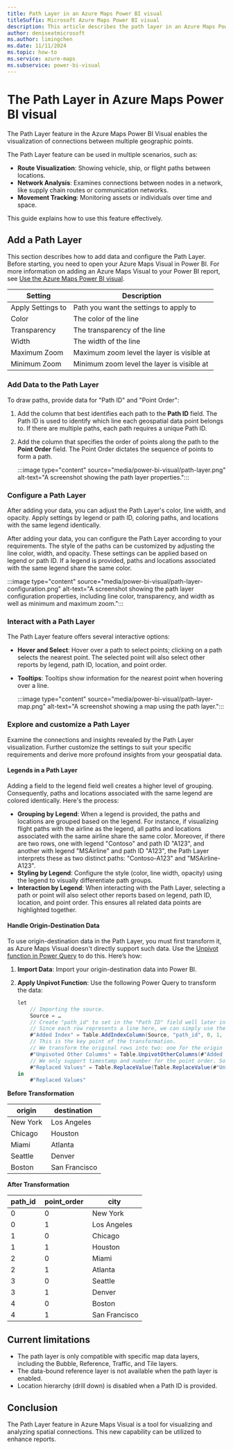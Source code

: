 ```yaml
---
title: Path Layer in an Azure Maps Power BI visual
titleSuffix: Microsoft Azure Maps Power BI visual
description: This article describes the path layer in an Azure Maps Power BI visual.
author: deniseatmicrosoft
ms.author: limingchen
ms.date: 11/11/2024
ms.topic: how-to
ms.service: azure-maps
ms.subservice: power-bi-visual
---
```


# The Path Layer in Azure Maps Power BI visual 

The Path Layer feature in the Azure Maps Power BI Visual enables the visualization of connections between multiple geographic points.

The Path Layer feature can be used in multiple scenarios, such as:

- **Route Visualization**: Showing vehicle, ship, or flight paths between locations.
- **Network Analysis**: Examines connections between nodes in a network, like supply chain routes or communication networks.
- **Movement Tracking**: Monitoring assets or individuals over time and space.

This guide explains how to use this feature effectively.

## Add a Path Layer

This section describes how to add data and configure the Path Layer. Before starting, you need to open your Azure Maps Visual in Power BI. For more information on adding an Azure Maps Visual to your Power BI report, see [Use the Azure Maps Power BI visual].

| Setting           | Description                                |
|-------------------|--------------------------------------------|
| Apply Settings to | Path you want the settings to apply to     |
| Color             | The color of the line                      |
| Transparency      | The transparency of the line               |
| Width             | The width of the line                      |
| Maximum Zoom      | Maximum zoom level the layer is visible at |
| Minimum Zoom      | Minimum zoom level the layer is visible at |

### Add Data to the Path Layer

To draw paths, provide data for "Path ID" and "Point Order":

1. Add the column that best identifies each path to the **Path ID** field. The Path ID is used to identify which line each geospatial data point belongs to. If there are multiple paths, each path requires a unique Path ID.
1. Add the column that specifies the order of points along the path to the **Point Order** field. The Point Order dictates the sequence of points to form a path.

    :::image type="content" source="media/power-bi-visual/path-layer.png" alt-text="A screenshot showing the path layer properties.":::

### Configure a Path Layer

After adding your data, you can adjust the Path Layer's color, line width, and opacity. Apply settings by legend or path ID, coloring paths, and locations with the same legend identically.

After adding your data, you can configure the Path Layer according to your requirements. The style of the paths can be customized by adjusting the line color, width, and opacity. These settings can be applied based on legend or path ID. If a legend is provided, paths and locations associated with the same legend share the same color.

:::image type="content" source="media/power-bi-visual/path-layer-configuration.png" alt-text="A screenshot showing the path layer configuration properties, including line color, transparency, and width as well as minimum and maximum zoom.":::

### Interact with a Path Layer

The Path Layer feature offers several interactive options:

- **Hover and Select**: Hover over a path to select points; clicking on a path selects the nearest point. The selected point will also select other reports by legend, path ID, location, and point order.
- **Tooltips**: Tooltips show information for the nearest point when hovering over a line.

    :::image type="content" source="media/power-bi-visual/path-layer-map.png" alt-text="A screenshot showing a map using the path layer.":::

### Explore and customize a Path Layer

Examine the connections and insights revealed by the Path Layer visualization. Further customize the settings to suit your specific requirements and derive more profound insights from your geospatial data.

#### Legends in a Path Layer

Adding a field to the legend field well creates a higher level of grouping. Consequently, paths and locations associated with the same legend are colored identically. Here's the process:

- **Grouping by Legend**: When a legend is provided, the paths and locations are grouped based on the legend. For instance, if visualizing flight paths with the airline as the legend, all paths and locations associated with the same airline share the same color. Moreover, if there are two rows, one with legend "Contoso" and path ID "A123", and another with legend "MSAirline" and path ID "A123", the Path Layer interprets these as two distinct paths: "Contoso-A123" and "MSAirline-A123".
- **Styling by Legend**: Configure the style (color, line width, opacity) using the legend to visually differentiate path groups.
- **Interaction by Legend**: When interacting with the Path Layer, selecting a path or point will also select other reports based on legend, path ID, location, and point order. This ensures all related data points are highlighted together.

#### Handle Origin-Destination Data

To use origin-destination data in the Path Layer, you must first transform it, as Azure Maps Visual doesn't directly support such data. Use the [Unpivot function in Power Query] to do this. Here’s how:

1. **Import Data**: Import your origin-destination data into Power BI.
1. **Apply Unpivot Function**: Use the following Power Query to transform the data: 

    ```C#
    let 
        // Importing the source. 
        Source = … 
        // Create "path_id" to set in the "Path ID" field well later in the visual. 
        // Since each row represents a line here, we can simply use the row index as path ID 
        #"Added Index" = Table.AddIndexColumn(Source, "path_id", 0, 1, Int64.Type), 
        // This is the key point of the transformation. 
        // We transform the original rows into two: one for the origin and one for the destination.  
        #"Unpivoted Other Columns" = Table.UnpivotOtherColumns(#"Added Index", {"path_id"}, "point_order", "city"), 
        // We only support timestamp and number for the point order. So, convert the "origin" as 0 and "destination" as 1 
        #"Replaced Values" = Table.ReplaceValue(Table.ReplaceValue(#"Unpivoted Other Columns", "origin", "0", Replacer.ReplaceText, {"point_order"}), "destination", "1", Replacer.ReplaceText, {"point_order"}) 
    in 
        #"Replaced Values" 
    ```

**Before Transformation**

| origin    | destination   |
|-----------|---------------|
| New York  | Los Angeles   |
| Chicago   | Houston       |
| Miami     | Atlanta       |
| Seattle   | Denver        |
| Boston    | San Francisco |

**After Transformation**

| path_id  | point_order  | city          |
|----------|--------------|---------------|
| 0        | 0            | New York      |
| 0        | 1            | Los Angeles   |
| 1        | 0            | Chicago       |
| 1        | 1            | Houston       |
| 2        | 0            | Miami         |
| 2        | 1            | Atlanta       |
| 3        | 0            | Seattle       |
| 3        | 1            | Denver        |
| 4        | 0            | Boston        |
| 4        | 1            | San Francisco |

## Current limitations

- The path layer is only compatible with specific map data layers, including the Bubble, Reference, Traffic, and Tile layers.
- The data-bound reference layer is not available when the path layer is enabled.
- Location hierarchy (drill down) is disabled when a Path ID is provided.

## Conclusion

The Path Layer feature in Azure Maps Visual is a tool for visualizing and analyzing spatial connections. This new capability can be utilized to enhance reports.

[Use the Azure Maps Power BI visual]: power-bi-visual-get-started.md#use-the-azure-maps-power-bi-visual
[Unpivot function in Power Query]: /power-query/unpivot-column